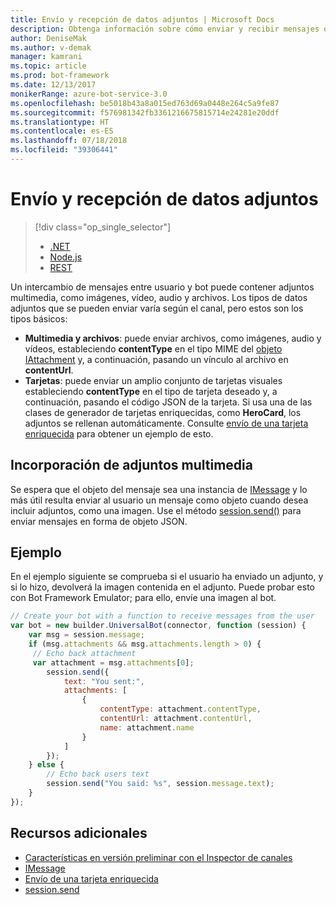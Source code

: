 ```yaml
---
title: Envío y recepción de datos adjuntos | Microsoft Docs
description: Obtenga información sobre cómo enviar y recibir mensajes que contengan datos adjuntos con el Bot Builder SDK para Node.js.
author: DeniseMak
ms.author: v-demak
manager: kamrani
ms.topic: article
ms.prod: bot-framework
ms.date: 12/13/2017
monikerRange: azure-bot-service-3.0
ms.openlocfilehash: be5018b43a8a015ed763d69a0448e264c5a9fe87
ms.sourcegitcommit: f576981342fb3361216675815714e24281e20ddf
ms.translationtype: HT
ms.contentlocale: es-ES
ms.lasthandoff: 07/18/2018
ms.locfileid: "39306441"
---
```

# <a name="send-and-receive-attachments"></a>Envío y recepción de datos adjuntos
> [!div class="op_single_selector"]
> - [.NET](../dotnet/bot-builder-dotnet-add-media-attachments.md)
> - [Node.js](../nodejs/bot-builder-nodejs-send-receive-attachments.md)
> - [REST](../rest-api/bot-framework-rest-connector-add-media-attachments.md)

Un intercambio de mensajes entre usuario y bot puede contener adjuntos multimedia, como imágenes, vídeo, audio y archivos. Los tipos de datos adjuntos que se pueden enviar varía según el canal, pero estos son los tipos básicos:

* **Multimedia y archivos**: puede enviar archivos, como imágenes, audio y vídeos, estableciendo **contentType** en el tipo MIME del [objeto IAttachment][IAttachment] y, a continuación, pasando un vínculo al archivo en **contentUrl**.
* **Tarjetas**: puede enviar un amplio conjunto de tarjetas visuales <!-- and custom keyboards --> estableciendo **contentType** en el tipo de tarjeta deseado y, a continuación, pasando el código JSON de la tarjeta. Si usa una de las clases de generador de tarjetas enriquecidas, como **HeroCard**, los adjuntos se rellenan automáticamente. Consulte [envío de una tarjeta enriquecida](bot-builder-nodejs-send-rich-cards.md) para obtener un ejemplo de esto.

## <a name="add-a-media-attachment"></a>Incorporación de adjuntos multimedia
Se espera que el objeto del mensaje sea una instancia de [IMessage][IMessage] y lo más útil resulta enviar al usuario un mensaje como objeto cuando desea incluir adjuntos, como una imagen. Use el método [session.send()][SessionSend] para enviar mensajes en forma de objeto JSON. 

## <a name="example"></a>Ejemplo

En el ejemplo siguiente se comprueba si el usuario ha enviado un adjunto, y si lo hizo, devolverá la imagen contenida en el adjunto. Puede probar esto con Bot Framework Emulator; para ello, envíe una imagen al bot.

```javascript
// Create your bot with a function to receive messages from the user
var bot = new builder.UniversalBot(connector, function (session) {
    var msg = session.message;
    if (msg.attachments && msg.attachments.length > 0) {
     // Echo back attachment
     var attachment = msg.attachments[0];
        session.send({
            text: "You sent:",
            attachments: [
                {
                    contentType: attachment.contentType,
                    contentUrl: attachment.contentUrl,
                    name: attachment.name
                }
            ]
        });
    } else {
        // Echo back users text
        session.send("You said: %s", session.message.text);
    }
});
```
## <a name="additional-resources"></a>Recursos adicionales

* [Características en versión preliminar con el Inspector de canales][inspector]
* [IMessage][IMessage]
* [Envío de una tarjeta enriquecida][SendRichCard]
* [session.send][SessionSend]

[IMessage]: http://docs.botframework.com/en-us/node/builder/chat-reference/interfaces/_botbuilder_d_.imessage
[SendRichCard]: bot-builder-nodejs-send-rich-cards.md
[SessionSend]: https://docs.botframework.com/en-us/node/builder/chat-reference/classes/_botbuilder_d_.session.html#send
[IAttachment]: https://docs.botframework.com/en-us/node/builder/chat-reference/interfaces/_botbuilder_d_.iattachment.html
[inspector]: ../bot-service-channel-inspector.md

